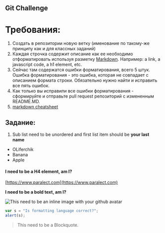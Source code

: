 ## Git Challenge
# Требования:
  1. Создать в репозитории новую ветку (именование по такому-же принципу как и для классных заданий)
  2. Каждая строчка содержит описание как ее необходимо отформатировать используя разметку [Markdown](https://github.com/adam-p/markdown-here/wiki/Markdown-Cheatsheet). Например: a link, a javascript code, a h1 element, etc.
  4. Сейчас там содержатся ошибки форматирования, всего 5 штук. Ошибка форматирования - это ошибка, которая не совпадает с описанием формата строки. Обязательно нужно найти и исправить все пять ошибок.
  5. Как только вы исправили все ошибки форматирования - сформируйте и отправьте pull request репозиторий с измененным README.MD.
  6. [markdown cheatsheet](https://github.com/adam-p/markdown-here/wiki/Markdown-Cheatsheet)

**Задание**:
----------

1. Sub list need to be unordered and first list item should be **your last name**
  - OLiferchik
  - Banana
  - Apple

#### I need to be a H4 element, am I? ####

[https://www.paralect.com](https://www.paralect.com)

**I need to be a bold text, am I?**

![This need to be an inline image with your github avatar](https://avatars3.githubusercontent.com/u/25349780?v=4&u=92dca09e69ee92077c30de108b7fc57ca84ec8a2&s=400)


```javascript
var s = "Is formatting language correct?";
alert(s);
```

> This need to be a Blockquote.
